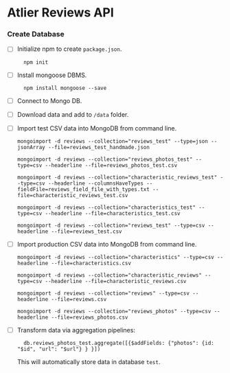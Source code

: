 # Atlier Reviews API

### Create Database

- [ ] Initialize npm to create `package.json`.
  ```
    npm init
  ```

- [ ] Install mongoose DBMS.
  ```
    npm install mongoose --save
  ```

- [ ] Connect to Mongo DB.


- [ ] Download data and add to `/data` folder.


- [ ] Import test CSV data into MongoDB from command line.

  ```
  mongoimport -d reviews --collection="reviews_test" --type=json --jsonArray --file=reviews_test_handmade.json
  ```

  ```
  mongoimport -d reviews --collection="reviews_photos_test" --type=csv --headerline --file=reviews_photos_test.csv
  ```

  ```
  mongoimport -d reviews --collection="characteristic_reviews_test" --type=csv --headerline --columnsHaveTypes --fieldFile=reviews_field_file_with_types.txt --file=characteristic_reviews_test.csv
  ```

  ```
  mongoimport -d reviews --collection="characteristics_test" --type=csv --headerline --file=characteristics_test.csv
  ```

  ```
  mongoimport -d reviews --collection="reviews_test" --type=csv --headerline --file=reviews_test.csv
  ```


- [ ] Import production CSV data into MongoDB from command line.

  ```
  mongoimport -d reviews --collection="characteristics" --type=csv --headerline --file=characteristics.csv
  ```

  ```
  mongoimport -d reviews --collection="characteristic_reviews" --type=csv --headerline --file=characteristic_reviews.csv
  ```

  ```
  mongoimport -d reviews --collection="reviews" --type=csv --headerline --file=reviews.csv
  ```

  ```
  mongoimport -d reviews --collection="reviews_photos" --type=csv --headerline --file=reviews_photos.csv
  ```


- [ ] Transform data via aggregation pipelines:

  ```
    db.reviews_photos_test.aggregate([{$addFields: {"photos": {id: "$id", "url": "$url"} } }])
  ```

  This will automatically store data in database `test`.

